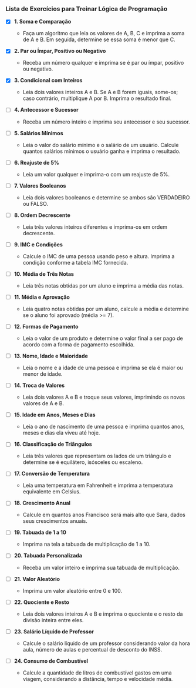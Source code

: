 ### Lista de Exercícios para Treinar Lógica de Programação

- [x] **1. Soma e Comparação**

  - Faça um algoritmo que leia os valores de A, B, C e imprima a soma de A e B. Em seguida, determine se essa soma é menor que C.

- [x] **2. Par ou Ímpar, Positivo ou Negativo**

  - Receba um número qualquer e imprima se é par ou ímpar, positivo ou negativo.

- [x] **3. Condicional com Inteiros**

  - Leia dois valores inteiros A e B. Se A e B forem iguais, some-os; caso contrário, multiplique A por B. Imprima o resultado final.

- [ ] **4. Antecessor e Sucessor**

  - Receba um número inteiro e imprima seu antecessor e seu sucessor.

- [ ] **5. Salários Mínimos**

  - Leia o valor do salário mínimo e o salário de um usuário. Calcule quantos salários mínimos o usuário ganha e imprima o resultado.

- [ ] **6. Reajuste de 5%**

  - Leia um valor qualquer e imprima-o com um reajuste de 5%.

- [ ] **7. Valores Booleanos**

  - Leia dois valores booleanos e determine se ambos são VERDADEIRO ou FALSO.

- [ ] **8. Ordem Decrescente**

  - Leia três valores inteiros diferentes e imprima-os em ordem decrescente.

- [ ] **9. IMC e Condições**

  - Calcule o IMC de uma pessoa usando peso e altura. Imprima a condição conforme a tabela IMC fornecida.

- [ ] **10. Média de Três Notas**

  - Leia três notas obtidas por um aluno e imprima a média das notas.

- [ ] **11. Média e Aprovação**

  - Leia quatro notas obtidas por um aluno, calcule a média e determine se o aluno foi aprovado (média >= 7).

- [ ] **12. Formas de Pagamento**

  - Leia o valor de um produto e determine o valor final a ser pago de acordo com a forma de pagamento escolhida.

- [ ] **13. Nome, Idade e Maioridade**

  - Leia o nome e a idade de uma pessoa e imprima se ela é maior ou menor de idade.

- [ ] **14. Troca de Valores**

  - Leia dois valores A e B e troque seus valores, imprimindo os novos valores de A e B.

- [ ] **15. Idade em Anos, Meses e Dias**

  - Leia o ano de nascimento de uma pessoa e imprima quantos anos, meses e dias ela viveu até hoje.

- [ ] **16. Classificação de Triângulos**

  - Leia três valores que representam os lados de um triângulo e determine se é equilátero, isósceles ou escaleno.

- [ ] **17. Conversão de Temperatura**

  - Leia uma temperatura em Fahrenheit e imprima a temperatura equivalente em Celsius.

- [ ] **18. Crescimento Anual**

  - Calcule em quantos anos Francisco será mais alto que Sara, dados seus crescimentos anuais.

- [ ] **19. Tabuada de 1 a 10**

  - Imprima na tela a tabuada de multiplicação de 1 a 10.

- [ ] **20. Tabuada Personalizada**

  - Receba um valor inteiro e imprima sua tabuada de multiplicação.

- [ ] **21. Valor Aleatório**

  - Imprima um valor aleatório entre 0 e 100.

- [ ] **22. Quociente e Resto**

  - Leia dois valores inteiros A e B e imprima o quociente e o resto da divisão inteira entre eles.

- [ ] **23. Salário Líquido de Professor**

  - Calcule o salário líquido de um professor considerando valor da hora aula, número de aulas e percentual de desconto do INSS.

- [ ] **24. Consumo de Combustível**
  - Calcule a quantidade de litros de combustível gastos em uma viagem, considerando a distância, tempo e velocidade média.
